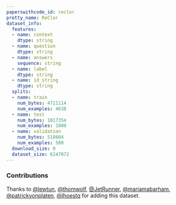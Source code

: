 ```yaml
---
paperswithcode_id: reclor
pretty_name: ReClor
dataset_info:
  features:
  - name: context
    dtype: string
  - name: question
    dtype: string
  - name: answers
    sequence: string
  - name: label
    dtype: string
  - name: id_string
    dtype: string
  splits:
  - name: train
    num_bytes: 4711114
    num_examples: 4638
  - name: test
    num_bytes: 1017354
    num_examples: 1000
  - name: validation
    num_bytes: 518604
    num_examples: 500
  download_size: 0
  dataset_size: 6247072
---
```


### Contributions

Thanks to [@lewtun](https://github.com/lewtun), [@thomwolf](https://github.com/thomwolf), [@JetRunner](https://github.com/JetRunner), [@mariamabarham](https://github.com/mariamabarham), [@patrickvonplaten](https://github.com/patrickvonplaten), [@lhoestq](https://github.com/lhoestq) for adding this dataset.